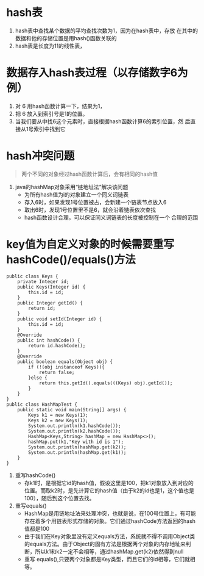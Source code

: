 # hash表
1. hash表中查找某个数据的平均查找次数为1，因为在hash表中，存放
在其中的数据和他的存储位置是用hash()函数关联的
2. hash表是长度为11的线性表，

# 数据存入hash表过程（以存储数字6为例）
1. 对 6 用hash函数计算一下，结果为1，
2. 把 6 放入到索引号是1的位置。
3. 当我们要从中找6这个元素时，直接根据hash函数计算6的索引位置，然
后直接从1号索引中找到它

# hash冲突问题
>两个不同的对象经过hash函数计算后，会有相同的hash值
1. java的hashMap对象采用“链地址法”解决该问题
    - 为所有hash值为i的对象建立一个同义词链表
    - 存入6时，如果发现1号位置被占，会新建一个链表节点放入6
    - 取出6时，发现1号位置里不是6，就会沿着链表依次查找
    - hash函数设计合理，可以保证同义词链表的长度被控制在一个
    合理的范围

# key值为自定义对象的时候需要重写hashCode()/equals()方法
```
public class Keys {
    private Integer id;
    public Keys(Integer id) {
        this.id = id;
    }
    public Integer getId() {
        return id;
    }
    public void setId(Integer id) {
        this.id = id;
    }
    @Override
    public int hashCode() {
        return id.hashCode();
    }
    @Override
    public boolean equals(Object obj) {
        if (!(obj instanceof Keys)){
            return false;
        }else {
            return this.getId().equals(((Keys) obj).getId());
        }
    }
}
public class HashMapTest {
    public static void main(String[] args) {
        Keys k1 = new Keys(1);
        Keys k2 = new Keys(1);
        System.out.println(k1.hashCode());
        System.out.println(k2.hashCode());
        HashMap<Keys,String> hashMap = new HashMap<>();
        hashMap.put(k1,"Key with id is 1");
        System.out.println(hashMap.get(k2));
        System.out.println(hashMap.get(k1));
    }
}
```

1. 重写hashCode()
    - 存k1时，是根据它id的hash值，假设这里是100，把k1对象放入到对应的位置。而取k2时，是先计算它的hash值（由于k2的id也是1，这个值也是100），随后到这个位置去找。
2. 重写equals()
    - HashMap是用链地址法来处理冲突，也就是说，在100号位置上，有可能存在着多个用链表形式存储的对象。它们通过hashCode方法返回的hash值都是100
    - 由于我们在Key对象里没有定义equals方法，系统就不得不调用Object类的equals方法。由于Object的固有方法是根据两个对象的内存地址来判断，所以k1和k2一定不会相等，通过hashMap.get(k2)依然得到null
    - 重写 equals(),只要两个对象都是Key类型，而且它们的id相等，它们就相等。